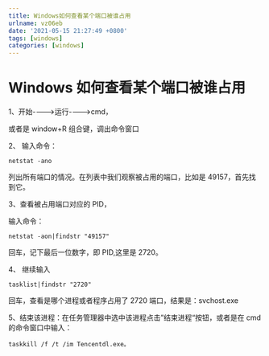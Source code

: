 ```yaml
---
title: Windows如何查看某个端口被谁占用
urlname: vz06eb
date: '2021-05-15 21:27:49 +0800'
tags: [windows]
categories: [windows]
---
```


# Windows 如何查看某个端口被谁占用

1、开始---->运行---->cmd，

或者是 window+R 组合键，调出命令窗口

2、 输入命令：

```
netstat -ano
```

列出所有端口的情况。在列表中我们观察被占用的端口，比如是 49157，首先找到它。

3、查看被占用端口对应的 PID，

输入命令：

```
netstat -aon|findstr "49157"
```

回车，记下最后一位数字，即 PID,这里是 2720。

4、 继续输入

```
tasklist|findstr "2720"
```

回车，查看是哪个进程或者程序占用了 2720 端口，结果是：svchost.exe

5、结束该进程：在任务管理器中选中该进程点击”结束进程“按钮，或者是在 cmd 的命令窗口中输入：

```
taskkill /f /t /im Tencentdl.exe。
```
